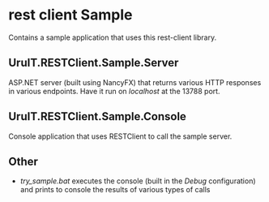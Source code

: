 # rest client Sample

Contains a sample application that uses this rest-client library.

## UruIT.RESTClient.Sample.Server

ASP.NET server (built using NancyFX) that returns various HTTP responses in various endpoints.
Have it run on _localhost_ at the 13788 port.

## UruIT.RESTClient.Sample.Console

Console application that uses RESTClient to call the sample server.

## Other
* _try_sample.bat_ executes the console (built in the _Debug_ configuration) and prints to console the results of various types of calls